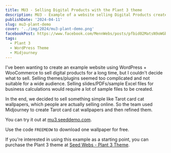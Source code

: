 ```yaml
---
title: MU3 - Selling Digital Products with the Plant 3 theme
description: MU3 - Example of a website selling Digital Products created with the Plant 3 theme
publishDate: '2024-04-11'
slug: mu3-plant-demo
cover: '../img/2024/mu3-plant-demo.png'
facebookPost: https://www.facebook.com/MennWebs/posts/pfbid02MatsN9oWGb6cWMdcJu9pSA47o5dP2RqzMYDZqh6NcfoEYY6oR367ZfHe3A1GN1tml
tags:
  - Plant 3
  - WordPress Theme
  - Midjourney
---
```


I've been wanting to create an example website using WordPress + WooCommerce to sell digital products for a long time, but I couldn't decide what to sell. Selling themes/plugins seemed too complicated and not suitable for a wide audience. Selling slides/PDFs/sample Excel files for business calculations would require a lot of sample files to be created.

In the end, we decided to sell something simple like Tarot card cat wallpapers, which people are actually selling online. So the team used Midjourney to create Tarot card cat wallpapers and then refined them.

You can try it out at [mu3.seeddemo.com](https://mu3.seeddemo.com).

Use the code `FREEMEOW` to download one wallpaper for free.

If you're interested in using this example as a starting point, you can purchase the Plant 3 theme at [Seed Webs - Plant 3 Theme](https://th.seedwebs.com/product/plant/).
